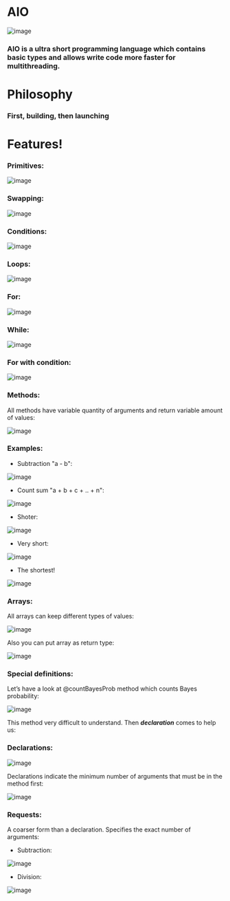 # AIO 

![image](https://user-images.githubusercontent.com/22048950/39088894-46e43e94-45c3-11e8-838a-cae1fae978c2.png)


 ### **AIO** is a ultra short programming language which contains basic types and allows write code more faster for multithreading.

# Philosophy
### First, building, then launching 

# Features!
### Primitives:
![image](https://user-images.githubusercontent.com/22048950/39087940-a87666bc-45b1-11e8-8127-2f25fbad7829.png)
### Swapping:
![image](https://user-images.githubusercontent.com/22048950/39087949-ebf9251e-45b1-11e8-9849-c68f3977b434.png)
### Conditions:
![image](https://user-images.githubusercontent.com/22048950/39087960-3298fcd8-45b2-11e8-8f91-2adea8a36bdd.png)
### Loops:
![image](https://user-images.githubusercontent.com/22048950/39088126-526909ec-45b5-11e8-9982-a082b5e27e71.png)
### For:
![image](https://user-images.githubusercontent.com/22048950/39088142-8f4cb0ca-45b5-11e8-8eae-c17c99c435b6.png)
### While:
![image](https://user-images.githubusercontent.com/22048950/39088137-818e829c-45b5-11e8-8455-254f800eb869.png)
### For with condition:
![image](https://user-images.githubusercontent.com/22048950/39088164-eb687c5e-45b5-11e8-97b2-1696043a774f.png)
### Methods:
All methods have variable quantity of arguments and return variable amount of values:




![image](https://user-images.githubusercontent.com/22048950/39088183-44d5ff46-45b6-11e8-9560-4e2616dec18f.png)
### Examples:

 - Subtraction "a - b":


![image](https://user-images.githubusercontent.com/22048950/39088242-29480fc0-45b7-11e8-9ddd-31b3b7adec7e.png)

 - Count sum "a + b + c + .. + n":

![image](https://user-images.githubusercontent.com/22048950/39088452-f064c7f8-45ba-11e8-8232-00dc8878238e.png)

 - Shoter:

![image](https://user-images.githubusercontent.com/22048950/39088353-1c59c8c4-45b9-11e8-9579-4f6fbde44ad1.png)

- Very short:

![image](https://user-images.githubusercontent.com/22048950/39088379-8160d42e-45b9-11e8-8dc6-749a386ee02a.png)

- The shortest!

![image](https://user-images.githubusercontent.com/22048950/39088385-9101ac5a-45b9-11e8-969f-5803d91224d2.png)

### Arrays:
All arrays can keep different types of values:

![image](https://user-images.githubusercontent.com/22048950/39088429-548e2d38-45ba-11e8-9b01-5f6d4adbdd9a.png)

Also you can put array as return type:

![image](https://user-images.githubusercontent.com/22048950/39088463-35649202-45bb-11e8-882f-1cc1825d00a9.png)

### Special definitions:
Let’s have a look at @countBayesProb method which counts Bayes probability:

![image](https://user-images.githubusercontent.com/22048950/39088585-5c6f0074-45bd-11e8-859a-72eeca4e07e7.png)

This method very difficult to understand. Then ***declaration*** comes to help us:

### Declarations:

![image](https://user-images.githubusercontent.com/22048950/39088611-d8382e06-45bd-11e8-8fa8-9bef632b5818.png)

Declarations indicate the minimum number of arguments that must be in the method first:

![image](https://user-images.githubusercontent.com/22048950/39088667-cd9e10ae-45be-11e8-9618-0788fe02f4e7.png)

### Requests:

A coarser form than a declaration. Specifies the exact number of arguments:

- Subtraction:

![image](https://user-images.githubusercontent.com/22048950/39088693-471ce4d2-45bf-11e8-8700-b3549971cdea.png)

- Division:

![image](https://user-images.githubusercontent.com/22048950/39088706-78ca339a-45bf-11e8-938f-7badd717b6c1.png)
